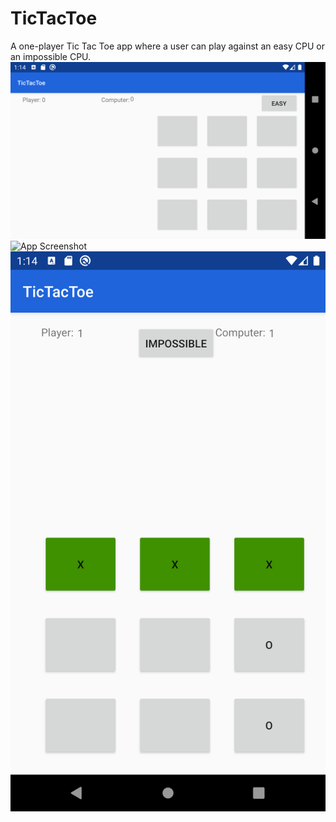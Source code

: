 # TicTacToe
A one-player Tic Tac Toe app where a user can play against an easy CPU or an impossible CPU.
![App Screenshot](Screenshot_1585199644.png)
![App Screenshot](Screenshot_1585199664.png)
![App Screenshot](Screenshot_1585199677.png)
